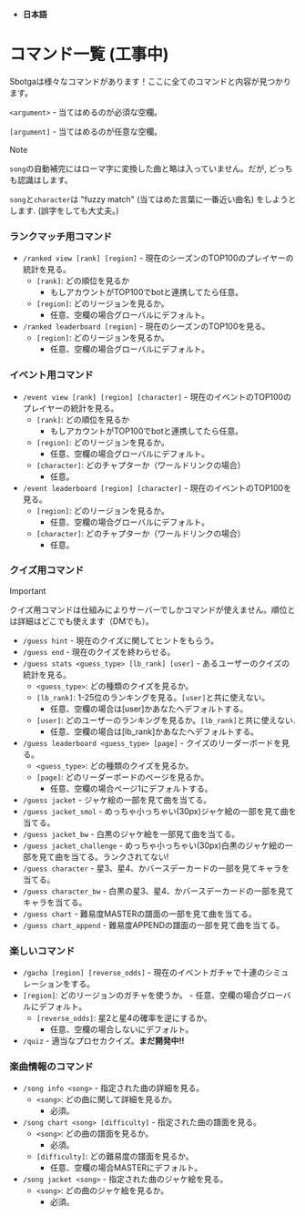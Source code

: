 - **日本語**
# コマンド一覧 (工事中)
Sbotgaは様々なコマンドがあります！ここに全てのコマンドと内容が見つかります。

`<argument>` - 当てはめるのが必須な空欄。

`[argument]` - 当てはめるのが任意な空欄。

> [!NOTE]  
> `song`の自動補完にはローマ字に変換した曲と略は入っていません。だが, どっちも認識はします。
> 
> `song`と`character`は "fuzzy match" (当てはめた言葉に一番近い曲名) をしようとします. (誤字をしても大丈夫。)
### ランクマッチ用コマンド
- `/ranked view [rank] [region]` - 現在のシーズンのTOP100のプレイヤーの統計を見る。
    - `[rank]`: どの順位を見るか
        - もしアカウントがTOP100でbotと連携してたら任意。
    - `[region]`: どのリージョンを見るか。
        - 任意、空欄の場合グローバルにデフォルト。
- `/ranked leaderboard [region]` - 現在のシーズンのTOP100を見る。
    - `[region]`: どのリージョンを見るか。
        - 任意、空欄の場合グローバルにデフォルト。
### イベント用コマンド
- `/event view [rank] [region] [character]` - 現在のイベントのTOP100のプレイヤーの統計を見る。
    - `[rank]`: どの順位を見るか
        - もしアカウントがTOP100でbotと連携してたら任意。
    - `[region]`: どのリージョンを見るか。
        - 任意、空欄の場合グローバルにデフォルト。
    - `[character]`: どのチャプターか（ワールドリンクの場合）
        - 任意。
- `/event leaderboard [region] [character]` - 現在のイベントのTOP100を見る。
    - `[region]`: どのリージョンを見るか。
        - 任意、空欄の場合グローバルにデフォルト。
    - `[character]`: どのチャプターか（ワールドリンクの場合）
        - 任意。
### クイズ用コマンド
> [!IMPORTANT]  
> クイズ用コマンドは仕組みによりサーバーでしかコマンドが使えません。順位とは詳細はどこでも使えます（DMでも）。
- `/guess hint` - 現在のクイズに関してヒントをもらう。
- `/guess end` - 現在のクイズを終わらせる。
- `/guess stats <guess_type> [lb_rank] [user]` - あるユーザーのクイズの統計を見る。
    - `<guess_type>`: どの種類のクイズを見るか。
    - `[lb_rank]`: 1-25位のランキングを見る。`[user]`と共に使えない。
        - 任意、空欄の場合は[user]かあなたへデフォルトする。
    - `[user]`: どのユーザーのランキングを見るか。`[lb_rank]`と共に使えない.
        - 任意、空欄の場合は[lb_rank]かあなたへデフォルトする。
- `/guess leaderboard <guess_type> [page]` - クイズのリーダーボードを見る。
    - `<guess_type>`: どの種類のクイズを見るか。
    - `[page]`: どのリーダーボードのページを見るか。
        - 任意、空欄の場合ページ1にデフォルトする。
- `/guess jacket` - ジャケ絵の一部を見て曲を当てる。
- `/guess jacket_smol` - めっちゃ小っちゃい(30px)ジャケ絵の一部を見て曲を当てる。
- `/guess jacket_bw` - 白黒のジャケ絵を一部見て曲を当てる。
- `/guess jacket_challenge` - めっちゃ小っちゃい(30px)白黒のジャケ絵の一部を見て曲を当てる。ランクされてない!
- `/guess character` - 星3、星4、かバースデーカードの一部を見てキャラを当てる。
- `/guess character_bw` - 白黒の星3、星4、かバースデーカードの一部を見てキャラを当てる。
- `/guess chart` - 難易度MASTERの譜面の一部を見て曲を当てる。
- `/guess chart_append` - 難易度APPENDの譜面の一部を見て曲を当てる。
### 楽しいコマンド
- `/gacha [region] [reverse_odds]` - 現在のイベントガチャで十連のシミュレーションをする。
- `[region]`: どのリージョンのガチャを使うか。
        - 任意、空欄の場合グローバルにデフォルト。
    - `[reverse_odds]`: 星2と星4の確率を逆にするか。
        - 任意、空欄の場合しないにデフォルト。
- `/quiz` - 適当なプロセカクイズ。**まだ開発中!!**
### 楽曲情報のコマンド
- `/song info <song>` - 指定された曲の詳細を見る。
    - `<song>`: どの曲に関して詳細を見るか。
      - 必須。
- `/song chart <song> [difficulty]` - 指定された曲の譜面を見る。
    - `<song>`: どの曲の譜面を見るか。
      - 必須。
    - `[difficulty]`: どの難易度の譜面を見るか。
      - 任意、空欄の場合MASTERにデフォルト。
- `/song jacket <song>` - 指定された曲のジャケ絵を見る。
    - `<song>`: どの曲のジャケ絵を見るか。
      - 必須。
